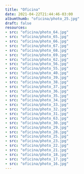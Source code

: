 ```yaml
---
title: "Oficina"
date: 2021-04-22T21:44:46-03:00
albumthumb: "oficina/photo_25.jpg"
draft: false
resources:
- src: "oficina/photo_64.jpg"
- src: "oficina/photo_65.jpg"
- src: "oficina/photo_66.jpg"
- src: "oficina/photo_67.jpg"
- src: "oficina/photo_68.jpg"
- src: "oficina/photo_69.jpg"
- src: "oficina/photo_62.jpg"
- src: "oficina/photo_56.jpg"
- src: "oficina/photo_55.jpg"
- src: "oficina/photo_40.jpg"
- src: "oficina/photo_39.jpg"
- src: "oficina/photo_38.jpg"
- src: "oficina/photo_37.jpg"
- src: "oficina/photo_36.jpg"
- src: "oficina/photo_35.jpg"
- src: "oficina/photo_34.jpg"
- src: "oficina/photo_33.jpg"
- src: "oficina/photo_32.jpg"
- src: "oficina/photo_31.jpg"
- src: "oficina/photo_63.jpg"
- src: "oficina/photo_30.jpg"
- src: "oficina/photo_29.jpg"
- src: "oficina/photo_28.jpg"
- src: "oficina/photo_25.jpg"
- src: "oficina/photo_23.jpg"
- src: "oficina/photo_22.jpg"
- src: "oficina/photo_21.jpg"
- src: "oficina/photo_18.jpg"
- src: "oficina/photo_17.jpg"
- src: "oficina/photo_16.jpg"
---
```

